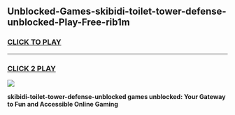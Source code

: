 
## Unblocked-Games-skibidi-toilet-tower-defense-unblocked-Play-Free-rib1m
<h3>
<a href="https://premium76.site?title=skibidi-toilet-tower-defense-unblocked&ref=12A">CLICK TO PLAY</a></h3>
<hr>

<h3>
<a href="https://premium76.site?title=skibidi-toilet-tower-defense-unblocked&ref=12A">CLICK 2 PLAY</a>
  
</h3>

<a href="https://premium76.site?title=skibidi-toilet-tower-defense-unblocked&ref=12A"><img src="https://clearcache.store/games.png"></a>


**skibidi-toilet-tower-defense-unblocked games unblocked: Your Gateway to Fun and Accessible Online Gaming**
